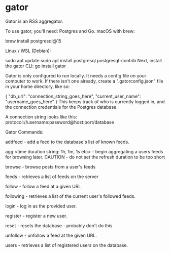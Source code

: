 # gator
Gator is an RSS aggregator.

To use gator, you'll need: Postgres and Go.
macOS with brew:

brew install postgresql@15

Linux / WSL (Debian):

sudo apt update
sudo apt install postgresql postgresql-contrib
Next, install the gator CLI:
go install gator

Gator is only configured to run locally. It needs a config file on your computer to work.
If there isn't one already, create a ".gatorconfig.json" file in your home directory, like so:

{
    "db_url": "connection_string_goes_here",
    "current_user_name": "username_goes_here"
}
This keeps track of who is currently logged in, and the connection credentials for the Postgres database.

A connection string looks like this: protocol://username:password@host:port/database


Gator Commands:

addfeed <name> <url> - add a feed to the database's list of known feeds.

agg <time duration string: 1h, 1m, 1s etc> - begin aggregating a users feeds for browsing later. CAUTION - do not set the refresh duration to be too short

browse <number of most recent posts> - browse posts from a user's feeds

feeds - retrieves a list of feeds on the server

follow <url> - follow a feed at a given URL

following - retrieves a list of the current user's followed feeds.

login <name> - log in as the provided user.

register <name> - register a new user.

reset - resets the database - probably don't do this

unfollow - unfollow a feed at the given URL.

users - retrieves a list of registered users on the database.
